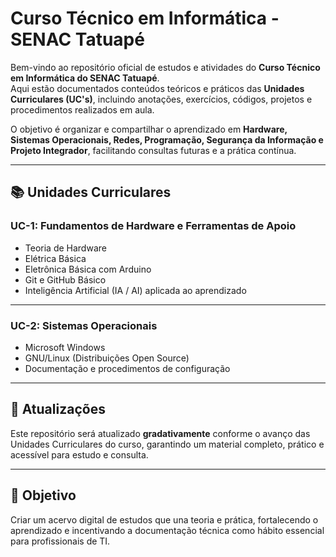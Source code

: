 # Curso Técnico em Informática - SENAC Tatuapé

Bem-vindo ao repositório oficial de estudos e atividades do **Curso Técnico em Informática do SENAC Tatuapé**.  
Aqui estão documentados conteúdos teóricos e práticos das **Unidades Curriculares (UC's)**, incluindo anotações, exercícios, códigos, projetos e procedimentos realizados em aula.  

O objetivo é organizar e compartilhar o aprendizado em **Hardware, Sistemas Operacionais, Redes, Programação, Segurança da Informação e Projeto Integrador**, facilitando consultas futuras e a prática contínua.

---

## 📚 Unidades Curriculares

### UC-1: Fundamentos de Hardware e Ferramentas de Apoio
- Teoria de Hardware  
- Elétrica Básica  
- Eletrônica Básica com Arduino  
- Git e GitHub Básico  
- Inteligência Artificial (IA / AI) aplicada ao aprendizado  

---

### UC-2: Sistemas Operacionais
- Microsoft Windows  
- GNU/Linux (Distribuições Open Source)  
- Documentação e procedimentos de configuração  

---

## 🔄 Atualizações
Este repositório será atualizado **gradativamente** conforme o avanço das Unidades Curriculares do curso, garantindo um material completo, prático e acessível para estudo e consulta.

---

## 🎯 Objetivo
Criar um acervo digital de estudos que una teoria e prática, fortalecendo o aprendizado e incentivando a documentação técnica como hábito essencial para profissionais de TI.

